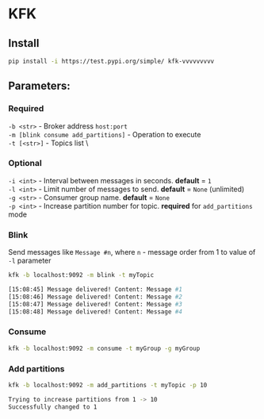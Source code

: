 # KFK
## Install
```bash
pip install -i https://test.pypi.org/simple/ kfk-vvvvvvvvv
```
## Parameters:
### Required
`-b <str>` - Broker address `host:port` \
`-m [blink consume add_partitions]` - Operation to execute \
`-t [<str>]` - Topics list \

### Optional
`-i <int>` - Interval between messages in seconds. **default** = `1` \
`-l <int>` - Limit number of messages to send. **default** = `None` (unlimited) \
`-g <str>` - Consumer group name. **default** = `None`\
`-p <int>` - Increase partition number for topic. **required** for `add_partitions` mode

### Blink
Send messages like `Message #n`, where `n` - message order from 1 to value of `-l` parameter
```bash
kfk -b localhost:9092 -m blink -t myTopic

[15:08:45] Message delivered! Content: Message #1                                                                                                                                                                                        producer.py:28
[15:08:46] Message delivered! Content: Message #2                                                                                                                                                                                        producer.py:28
[15:08:47] Message delivered! Content: Message #3                                                                                                                                                                                        producer.py:28
[15:08:48] Message delivered! Content: Message #4 
```

### Consume
```bash
kfk -b localhost:9092 -m consume -t myGroup -g myGroup
```

### Add partitions
```bash
kfk -b localhost:9092 -m add_partitions -t myTopic -p 10

Trying to increase partitions from 1 -> 10
Successfully changed to 1
```